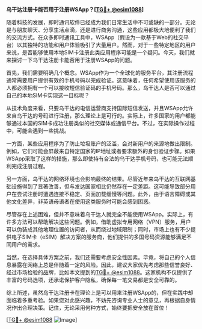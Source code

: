 **乌干达注册卡能否用于注册WSApp？[[TG💪+ @esim1088](https://t.me/s/esim1088)]**

随着科技的发展，即时通讯软件已经成为我们日常生活中不可或缺的一部分。无论是与朋友聊天、分享生活点滴，还是进行商务沟通，这些应用都极大地便利了我们的交流方式。在众多即时通讯工具中，WSApp（假设为一款基于Web的社交平台）以其独特的功能和用户体验吸引了大量用户。然而，对于一些特定地区的用户来说，是否能够使用本地SIM卡注册此类应用程序可能是一个疑问。今天，我们就来探讨一下乌干达注册卡能否用于注册WSApp的问题。

首先，我们需要明确几个概念。WSApp作为一个全球化的服务平台，其注册流程通常需要用户提供有效的手机号码以完成验证。这意味着，任何希望使用该服务的人都必须拥有一个可以接收短信验证码的手机号码。那么，乌干达人是否可以通过自己的本地SIM卡实现这一目标呢？

从技术角度来看，只要乌干达的电信运营商支持国际短信发送，并且WSApp允许来自乌干达的号码进行注册，那么理论上是可行的。实际上，许多国家的用户都能够通过本国的SIM卡成功注册类似的社交媒体或通信平台。不过，在实际操作过程中，可能会遇到一些挑战。

一方面，某些应用程序为了防止垃圾账户的泛滥，会对新用户的来源地做出限制。例如，它们可能会屏蔽来自特定国家的IP地址或者要求额外的身份验证步骤。如果WSApp采取了这样的措施，那么即使持有合法的乌干达手机号码，也可能无法顺利完成注册过程。

另一方面，乌干达的网络环境也会影响最终的结果。尽管近年来乌干达的互联网基础设施得到了显著改善，但与发达国家相比仍然存在一定差距。这可能导致部分用户在尝试注册时遭遇连接不稳定、页面加载缓慢等问题。此外，由于语言障碍或其他文化差异，非英语母语者在使用这类服务时可能会感到困惑。

尽管存在上述困难，但并不意味着乌干达人就完全不能使用WSApp。实际上，有许多方法可以帮助解决这些问题。例如，借助虚拟专用网络（VPN）服务，用户可以伪装成其他地理位置的访问者，从而绕过地域限制；同时，市场上也有不少提供电子SIM卡（eSIM）解决方案的服务商，他们提供的多国号码资源能够满足不同用户的需求。

当然，在选择具体方案之前，我们还需要考虑安全性因素。毕竟，将自己的个人信息暴露在网络上总是伴随着一定的风险。因此，建议大家优先考虑那些信誉良好、经过市场检验的品牌，比如本文提到的[TG💪+ @esim1088](https://t.me/s/esim1088)。这家机构不仅提供了丰富的号码选项，还承诺保护客户隐私，确保每一笔交易都是安全可靠的。

综上所述，虽然乌干达注册卡在理论上是可以用来注册WSApp的，但在实践中却面临着多重考验。如果您对此感兴趣，不妨先咨询专业人士的意见，再根据自身情况作出合理决策。记住，无论采用何种方式，始终要把安全放在首位！

[[TG💪+ @esim1088](https://t.me/s/esim1088) ![Image](https://i.postimg.cc/4NQfJmqS/Snipaste-2025-05-13-00-14-12.png)]